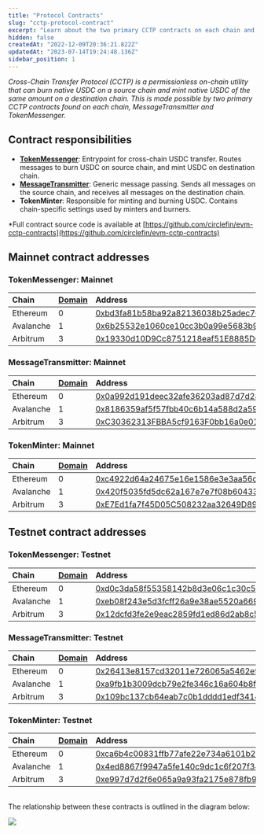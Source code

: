 ```yaml
---
title: "Protocol Contracts"
slug: "cctp-protocol-contract"
excerpt: "Learn about the two primary CCTP contracts on each chain and see the role played by each."
hidden: false
createdAt: "2022-12-09T20:36:21.822Z"
updatedAt: "2023-07-14T19:24:48.136Z"
sidebar_position: 1
---
```

_Cross-Chain Transfer Protocol (CCTP) is a permissionless on-chain utility that can burn native USDC on a source chain and mint native USDC of the same amount on a destination chain. This is made possible by two primary CCTP contracts found on each chain, MessageTransmitter and TokenMessenger._

## Contract responsibilities

- **[TokenMessenger](./cctp-tokenmessenger)**: Entrypoint for cross-chain USDC transfer. Routes messages to burn USDC on source chain, and mint USDC on destination chain.
- **[MessageTransmitter](./cctp-messagetransmitter)**: Generic message passing. Sends all messages on the source chain, and receives all messages on the destination chain.
- **TokenMinter**: Responsible for minting and burning USDC. Contains chain-specific settings used by minters and burners.

\*Full contract source code is available at [https://github.com/circlefin/evm-cctp-contracts](https://github.com/circlefin/evm-cctp-contracts)

## Mainnet contract addresses

### TokenMessenger: Mainnet

| Chain     | [Domain](./cctp-technical-reference#domain) | Address                                                                                                               |
| :-------- | :-------------------------------------------- | :-------------------------------------------------------------------------------------------------------------------- |
| Ethereum  | 0                                             | [0xbd3fa81b58ba92a82136038b25adec7066af3155](https://etherscan.io/address/0xbd3fa81b58ba92a82136038b25adec7066af3155) |
| Avalanche | 1                                             | [0x6b25532e1060ce10cc3b0a99e5683b91bfde6982](https://snowtrace.io/address/0x6b25532e1060ce10cc3b0a99e5683b91bfde6982) |
| Arbitrum  | 3                                             | [0x19330d10D9Cc8751218eaf51E8885D058642E08A](https://arbiscan.io/address/0x19330d10D9Cc8751218eaf51E8885D058642E08A)  |

### MessageTransmitter: Mainnet

| Chain     | [Domain](./cctp-technical-reference#domain) | Address                                                                                                               |
| :-------- | :-------------------------------------------- | :-------------------------------------------------------------------------------------------------------------------- |
| Ethereum  | 0                                             | [0x0a992d191deec32afe36203ad87d7d289a738f81](https://etherscan.io/address/0x0a992d191deec32afe36203ad87d7d289a738f81) |
| Avalanche | 1                                             | [0x8186359af5f57fbb40c6b14a588d2a59c0c29880](https://snowtrace.io/address/0x8186359af5f57fbb40c6b14a588d2a59c0c29880) |
| Arbitrum  | 3                                             | [0xC30362313FBBA5cf9163F0bb16a0e01f01A896ca](https://arbiscan.io/address/0xC30362313FBBA5cf9163F0bb16a0e01f01A896ca)  |

### TokenMinter: Mainnet

| Chain     | [Domain](./cctp-technical-reference#domain) | Address                                                                                                               |
| :-------- | :-------------------------------------------- | :-------------------------------------------------------------------------------------------------------------------- |
| Ethereum  | 0                                             | [0xc4922d64a24675e16e1586e3e3aa56c06fabe907](https://etherscan.io/address/0xc4922d64a24675e16e1586e3e3aa56c06fabe907) |
| Avalanche | 1                                             | [0x420f5035fd5dc62a167e7e7f08b604335ae272b8](https://snowtrace.io/address/0x420f5035fd5dc62a167e7e7f08b604335ae272b8) |
| Arbitrum  | 3                                             | [0xE7Ed1fa7f45D05C508232aa32649D89b73b8bA48](https://arbiscan.io/address/0xE7Ed1fa7f45D05C508232aa32649D89b73b8bA48)  |

## Testnet contract addresses

### TokenMessenger: Testnet

| Chain     | [Domain](./cctp-technical-reference#domain) | Address                                                                                                                       |
| :-------- | :-------------------------------------------- | :---------------------------------------------------------------------------------------------------------------------------- |
| Ethereum  | 0                                             | [0xd0c3da58f55358142b8d3e06c1c30c5c6114efe8](https://goerli.etherscan.io/address/0xd0c3da58f55358142b8d3e06c1c30c5c6114efe8)  |
| Avalanche | 1                                             | [0xeb08f243e5d3fcff26a9e38ae5520a669f4019d0](https://testnet.snowtrace.io/address/0xeb08f243e5d3fcff26a9e38ae5520a669f4019d0) |
| Arbitrum  | 3                                             | [0x12dcfd3fe2e9eac2859fd1ed86d2ab8c5a2f9352](https://goerli.arbiscan.io/address/0x12dcfd3fe2e9eac2859fd1ed86d2ab8c5a2f9352)   |

### MessageTransmitter: Testnet

| Chain     | [Domain](./cctp-technical-reference#domain) | Address                                                                                                                       |
| :-------- | :-------------------------------------------- | :---------------------------------------------------------------------------------------------------------------------------- |
| Ethereum  | 0                                             | [0x26413e8157cd32011e726065a5462e97dd4d03d9](https://goerli.etherscan.io/address/0x26413e8157cd32011e726065a5462e97dd4d03d9)  |
| Avalanche | 1                                             | [0xa9fb1b3009dcb79e2fe346c16a604b8fa8ae0a79](https://testnet.snowtrace.io/address/0xa9fb1b3009dcb79e2fe346c16a604b8fa8ae0a79) |
| Arbitrum  | 3                                             | [0x109bc137cb64eab7c0b1dddd1edf341467dc2d35](https://goerli.arbiscan.io/address/0x109bc137cb64eab7c0b1dddd1edf341467dc2d35)   |

### TokenMinter: Testnet

| Chain     | [Domain](./cctp-technical-reference#domain) | Address                                                                                                                       |
| :-------- | :-------------------------------------------- | :---------------------------------------------------------------------------------------------------------------------------- |
| Ethereum  | 0                                             | [0xca6b4c00831ffb77afe22e734a6101b268b7fcbe](https://goerli.etherscan.io/address/0xca6b4c00831ffb77afe22e734a6101b268b7fcbe)  |
| Avalanche | 1                                             | [0x4ed8867f9947a5fe140c9dc1c6f207f3489f501e](https://testnet.snowtrace.io/address/0x4ed8867f9947a5fe140c9dc1c6f207f3489f501e) |
| Arbitrum  | 3                                             | [0xe997d7d2f6e065a9a93fa2175e878fb9081f1f0a](https://goerli.arbiscan.io/address/0xe997d7d2f6e065a9a93fa2175e878fb9081f1f0a)   |

|    |
| :- |

The relationship between these contracts is outlined in the diagram below:

![](https://files.readme.io/fcb147b-Smart_Contract_Flow.png)